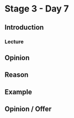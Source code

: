 # Stage 3 - Day 7

## Introduction

### Lecture

## Opinion

## Reason

## Example

## Opinion / Offer
